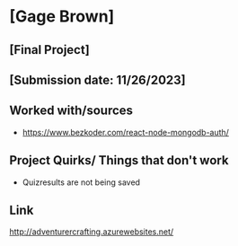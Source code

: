 
# [Gage Brown]
## [Final Project]
## [Submission date: 11/26/2023]
## Worked with/sources 
* https://www.bezkoder.com/react-node-mongodb-auth/
## Project Quirks/ Things that don't work
* Quizresults are not being saved

## Link
http://adventurercrafting.azurewebsites.net/
